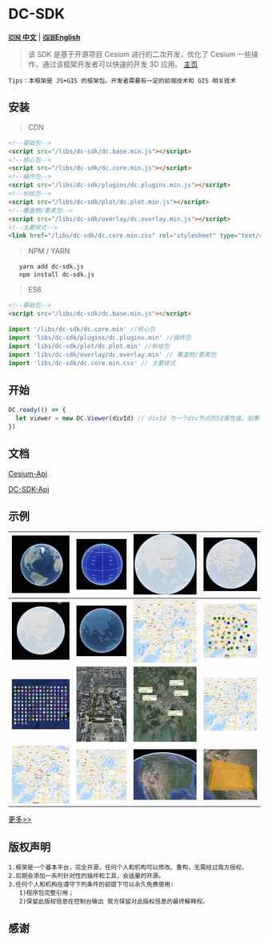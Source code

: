# DC-SDK

[**🇨🇳 中文**]('') | [**🇬🇧English**]('./README.md')

> 该 SDK 是基于开源项目 Cesium 进行的二次开发，优化了 Cesium 一些操作，通过该框架开发者可以快速的开发 3D 应用。
> [主页](http://dc.cavencj.cn)

```warning
Tips：本框架是 JS+GIS 的框架包。开发者需要有一定的前端技术和 GIS 相关技术
```

## 安装

> CDN

```html
<!--基础包-->
<script src="/libs/dc-sdk/dc.base.min.js"></script>
<!--核心包-->
<script src="/libs/dc-sdk/dc.core.min.js"></script>
<!--插件包-->
<script src="/libs/dc-sdk/plugins/dc.plugins.min.js"></script>
<!--标绘包-->
<script src="/libs/dc-sdk/plot/dc.plot.min.js"></script>
<!--覆盖物/要素包-->
<script src="/libs/dc-sdk/overlay/dc.overlay.min.js"></script>
<!--主要样式-->
<link href="/libs/dc-sdk/dc.core.min.css" rel="stylesheet" type="text/css" />
```

> NPM / YARN

```shell
   yarn add dc-sdk.js
   npm install dc-sdk.js
```

> ES6

```html
<!--基础包-->
<script src="/libs/dc-sdk/dc.base.min.js"></script>
```

```js
import '/libs/dc-sdk/dc.core.min' //核心包
import 'libs/dc-sdk/plugins/dc.plugins.min' //插件包
import 'libs/dc-sdk/plot/dc.plot.min' //标绘包
import 'libs/dc-sdk/overlay/dc.overlay.min' // 覆盖物/要素包
import 'libs/dc-sdk/dc.core.min.css' // 主要样式
```

## 开始

```js
DC.ready(() => {
  let viewer = new DC.Viewer(divId) // divId 为一个div节点的Id属性值，如果不传入，会无法初始化3D场景
})
```

## 文档

[Cesium-Api](https://cesium.com/docs/cesiumjs-ref-doc/)

[DC-SDK-Api](http://dc.dvgis.cn/home/#/docs)

## 示例

|     ![图片](https://raw.githubusercontent.com/Digital-Visual/dc-sdk-examples/master/images/info/start.png)     |                        ![图片](https://raw.githubusercontent.com/Digital-Visual/dc-sdk-examples/master/images/info/coord.png)                         |                   ![图片](https://raw.githubusercontent.com/Digital-Visual/dc-sdk-examples/master/images/baselayer/tencent.png)                    |     ![图片](https://raw.githubusercontent.com/Digital-Visual/dc-sdk-examples/master/images/baselayer/tdt.png)      |
| :------------------------------------------------------------------------------------------------------------: | :---------------------------------------------------------------------------------------------------------------------------------------------------: | :------------------------------------------------------------------------------------------------------------------------------------------------: | :----------------------------------------------------------------------------------------------------------------: |
|   ![图片](https://raw.githubusercontent.com/Digital-Visual/dc-sdk-examples/master/images/baselayer/amap.png)   |                      ![图片](https://raw.githubusercontent.com/Digital-Visual/dc-sdk-examples/master/images/baselayer/baidu.png)                      |                      ![图片](https://raw.githubusercontent.com/Digital-Visual/dc-sdk-examples/master/images/layer/vector.png)                      |     ![图片](https://raw.githubusercontent.com/Digital-Visual/dc-sdk-examples/master/images/layer/cluster.png)      |
|   ![图片](https://raw.githubusercontent.com/Digital-Visual/dc-sdk-examples/master/images/layer/geojson.png)    | <img src="https://raw.githubusercontent.com/Digital-Visual/dc-sdk-examples/master/images/layer/tileset.png" alt="开始" width="200px" height="150px"/> | <img src="https://raw.githubusercontent.com/Digital-Visual/dc-sdk-examples/master/images/layer/html.png" alt="开始" width="200px" height="150px"/> |   ![图片](https://raw.githubusercontent.com/Digital-Visual/dc-sdk-examples/master/images/overlay/point_icon.png)   |
| ![图片](https://raw.githubusercontent.com/Digital-Visual/dc-sdk-examples/master/images/overlay/point_base.png) |                      ![图片](https://raw.githubusercontent.com/Digital-Visual/dc-sdk-examples/master/images/overlay/circle.png)                       |               ![图片](https://raw.githubusercontent.com/Digital-Visual/dc-sdk-examples/master/images/overlay/polyline_material.png)                | ![图片](https://raw.githubusercontent.com/Digital-Visual/dc-sdk-examples/master/images/overlay/polygon_height.png) |

[更多>>](http://dc.cavencj.cn/home/#/examples)

## 版权声明

```warning
1.框架是一个基本平台，完全开源，任何个人和机构可以修改、重构，无需经过我方授权。
2.后期会添加一系列针对性的插件和工具，会适量的开源。
3.任何个人和机构在遵守下列条件的前提下可以永久免费使用:
   1)程序包完整引用；
   2)保留此版权信息在控制台输出 我方保留对此版权信息的最终解释权。
```

## 感谢
